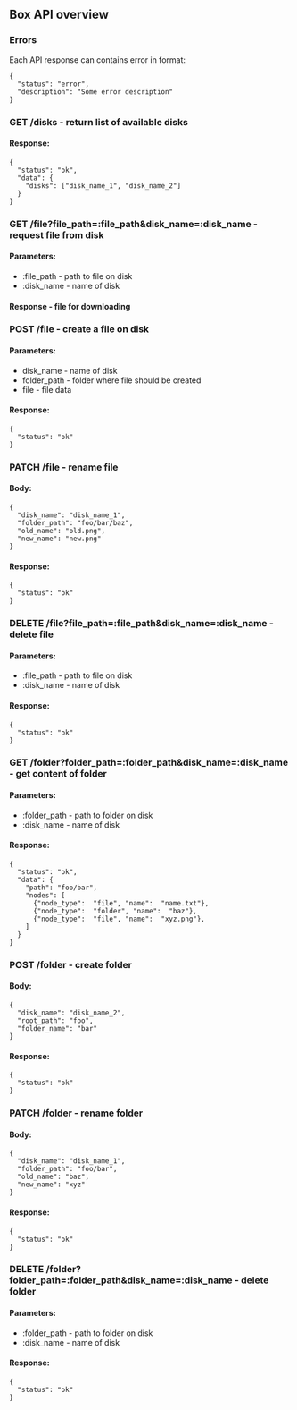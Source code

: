## Box API overview

### Errors
Each API response can contains error in format:
```json5
{
  "status": "error",
  "description": "Some error description"
}
```

### GET /disks - return list of available disks
#### Response:
```json5
{
  "status": "ok",
  "data": {
    "disks": ["disk_name_1", "disk_name_2"]
  }
}
```

### GET /file?file_path=:file_path&disk_name=:disk_name - request file from disk
#### Parameters:
* \:file_path - path to file on disk
* \:disk_name - name of disk
#### Response - file for downloading

### POST /file - create a file on disk
#### Parameters:
* disk_name - name of disk
* folder_path - folder where file should be created
* file - file data
#### Response:
```json5
{
  "status": "ok"
}
```

### PATCH /file - rename file
#### Body:
```json5
{
  "disk_name": "disk_name_1",
  "folder_path": "foo/bar/baz",
  "old_name": "old.png",
  "new_name": "new.png"
}
```
#### Response:
```json5
{
  "status": "ok"
}
```

### DELETE /file?file_path=:file_path&disk_name=:disk_name - delete file
#### Parameters:
* \:file_path - path to file on disk
* \:disk_name - name of disk
#### Response:
```json5
{
  "status": "ok"
}
```

### GET /folder?folder_path=:folder_path&disk_name=:disk_name - get content of folder
#### Parameters:
* \:folder_path - path to folder on disk
* \:disk_name - name of disk
#### Response:
```json5
{
  "status": "ok",
  "data": {
    "path": "foo/bar",
    "nodes": [
      {"node_type":  "file", "name":  "name.txt"},
      {"node_type":  "folder", "name":  "baz"},
      {"node_type":  "file", "name":  "xyz.png"},
    ]
  }
}
```

### POST /folder - create folder
#### Body:
```json5
{
  "disk_name": "disk_name_2",
  "root_path": "foo",
  "folder_name": "bar"
}
```
#### Response:
```json5
{
  "status": "ok"
}
```

### PATCH /folder - rename folder
#### Body:
```json5
{
  "disk_name": "disk_name_1",
  "folder_path": "foo/bar",
  "old_name": "baz",
  "new_name": "xyz"
}
```
#### Response:
```json5
{
  "status": "ok"
}
```

### DELETE /folder?folder_path=:folder_path&disk_name=:disk_name - delete folder
#### Parameters:
* \:folder_path - path to folder on disk
* \:disk_name - name of disk
#### Response:
```json5
{
  "status": "ok"
}
```
